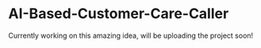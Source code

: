 # AI-Based-Customer-Care-Caller

Currently working on this amazing idea, will be uploading the project soon!
